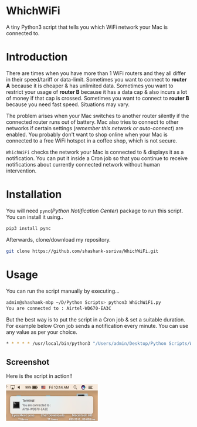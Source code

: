 # WhichWiFi
A tiny Python3 script that tells you which WiFi network your Mac is connected to.

# Introduction
There are times when you have more than 1 WiFi routers and they all differ in their speed/tariff or data-limit. Sometimes you want to connect to **router A** because it is cheaper & has unlimited data. Sometimes you want to restrict your usage of **router B** because it has a data cap & also incurs a lot of money if that cap is crossed. Sometimes you want to connect to **router B** because you need fast speed. Situations may vary. 

The problem arises when your Mac switches to another router silently if the connected router runs out of battery. Mac also tries to connect to other networks if certain settings (*remember this network or auto-connect*) are enabled. You probably don't want to shop online when your Mac is connected to a free WiFi hotspot in a coffee shop, which is not secure.

``WhichWiFi`` checks the network your Mac is connected to & displays it as a notification. You can put it inside a Cron job so that you continue to receive notifications about currently connected network without human intervention.

# Installation
You will need ``pync``(*Python Notification Center*) package to run this script. You can install it using..
```bash
pip3 install pync
```
Afterwards, clone/download my repository.
```bash
git clone https://github.com/shashank-ssriva/WhichWiFi.git
```
# Usage
You can run the script manually by executing...
```bash
admin@shashank-mbp ~/D/Python Scripts> python3 WhichWiFi.py
You are connected to : Airtel-WD670-EA3C
```
But the best way is to put the script in a Cron job & set a suitable duration. For example below Cron job sends a notification every minute. You can use any value as per your choice.

```bash
* * * * * /usr/local/bin/python3 "/Users/admin/Desktop/Python Scripts/WhichWiFi.py" >/Users/admin/Desktop/cronout.log 2>/Users/admin/Desktop/cronerror.log
```
## Screenshot

Here is the script in action!!

<img src="https://github.com/shashank-ssriva/WhichWiFi/blob/master/WhichWiFi.png" height="100" width="250">
